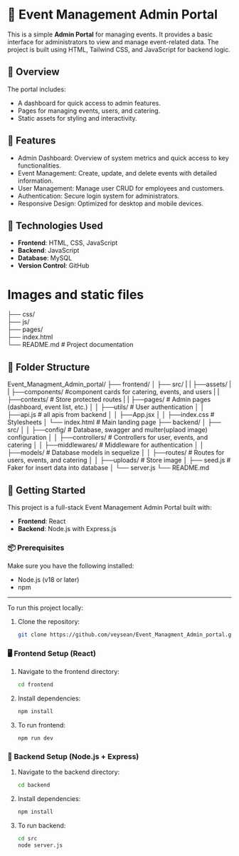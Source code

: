 # 🎫 Event Management Admin Portal

This is a simple **Admin Portal** for managing events. It provides a basic interface for administrators to view and manage event-related data. The project is built using HTML, Tailwind CSS, and JavaScript for backend logic.

## 📌 Overview

The portal includes:

- A dashboard for quick access to admin features.
- Pages for managing events, users, and catering.
- Static assets for styling and interactivity.

## 🚀 Features

- Admin Dashboard: Overview of system metrics and quick access to key functionalities.
- Event Management: Create, update, and delete events with detailed information.
- User Management: Manage user CRUD for employees and customers.
- Authentication: Secure login system for administrators.
- Responsive Design: Optimized for desktop and mobile devices.

## 🧰 Technologies Used

- **Frontend**: HTML, CSS, JavaScript
- **Backend**: JavaScript
- **Database**: MySQL
- **Version Control**: GitHub

# Images and static files

├── css/  
├── js/  
├── pages/  
├── index.html  
└── README.md # Project documentation

## 📁 Folder Structure

Event_Managment_Admin_portal/
├── frontend/
│ ├── src/
| | ├──assets/
| | ├──components/ #component cards for catering, events, and users
| | ├──contexts/ # Store protected routes
| | ├──pages/ # Admin pages (dashboard, event list, etc.)
│ │ ├──utils/ # User authentication
│ │ ├──api.js # all apis from backend
│ │ ├──App.jsx
│ │ ├──index.css # Stylesheets
│ └── index.html # Main landing page
├── backend/
│ ├── src/
│ │ ├──config/ # Database, swagger and multer(uplaod image) configuration
│ │ ├──controllers/ # Controllers for user, events, and catering
│ │ ├──middlewares/ # Middleware for authentication
│ │ ├──models/ # Database models in sequelize
│ │ ├──routes/ # Routes for users, events, and catering
│ │ ├──uploads/ # Store image
│ ├── seed.js # Faker for insert data into database
│ └── server.js
└── README.md

## 🚀 Getting Started

This project is a full-stack Event Management Admin Portal built with:

- **Frontend**: React
- **Backend**: Node.js with Express.js

### 📦 Prerequisites

Make sure you have the following installed:

- Node.js (v18 or later)
- npm

---

To run this project locally:

1. Clone the repository:
   ```bash
   git clone https://github.com/veysean/Event_Managment_Admin_portal.git
   ```

### 🖥️ Frontend Setup (React)

1. Navigate to the frontend directory:
   ```bash
   cd frontend
   ```
2. Install dependencies:
   ```bash
   npm install
   ```
3. To run frontend:
   ```bash
   npm run dev
   ```

### 🔧 Backend Setup (Node.js + Express)

1. Navigate to the backend directory:
   ```bash
   cd backend
   ```
2. Install dependencies:
   ```bash
   npm install
   ```
3. To run backend:
   ```bash
   cd src
   node server.js
   ```
